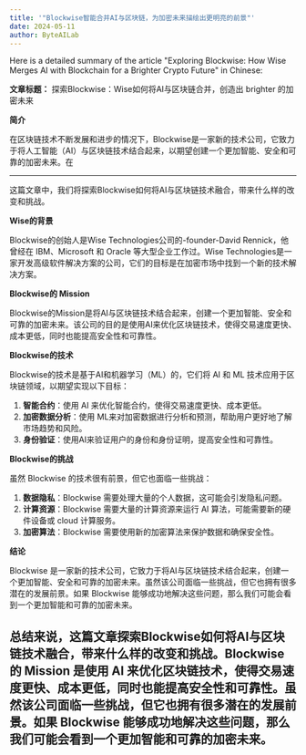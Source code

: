 ```yaml
---
title: '"Blockwise智能合并AI与区块链，为加密未来描绘出更明亮的前景"'
date: 2024-05-11
author: ByteAILab
---
```


Here is a detailed summary of the article "Exploring Blockwise: How Wise Merges AI with Blockchain for a Brighter Crypto Future" in Chinese:

**文章标题：** 探索Blockwise：Wise如何将AI与区块链合并，创造出 brighter 的加密未来

**简介**

在区块链技术不断发展和进步的情况下，Blockwise是一家新的技术公司，它致力于将人工智能（AI）与区块链技术结合起来，以期望创建一个更加智能、安全和可靠的加密未来。在

---
这篇文章中，我们将探索Blockwise如何将AI与区块链技术融合，带来什么样的改变和挑战。

**Wise的背景**

Blockwise的创始人是Wise Technologies公司的-founder-David Rennick，他曾经在 IBM、Microsoft 和 Oracle 等大型企业工作过。Wise Technologies是一家开发高级软件解决方案的公司，它们的目标是在加密市场中找到一个新的技术解决方案。

**Blockwise的 Mission**

Blockwise的Mission是将AI与区块链技术结合起来，创建一个更加智能、安全和可靠的加密未来。该公司的目的是使用AI来优化区块链技术，使得交易速度更快、成本更低，同时也能提高安全性和可靠性。

**Blockwise的技术**

Blockwise的技术是基于AI和机器学习（ML）的，它们将 AI 和 ML 技术应用于区块链领域，以期望实现以下目标：

1. **智能合约**：使用 AI 来优化智能合约，使得交易速度更快、成本更低。
2. **加密数据分析**：使用 ML来对加密数据进行分析和预测，帮助用户更好地了解市场趋势和风险。
3. **身份验证**：使用AI来验证用户的身份和身份证明，提高安全性和可靠性。

**Blockwise的挑战**

虽然 Blockwise 的技术很有前景，但它也面临一些挑战：

1. **数据隐私**：Blockwise 需要处理大量的个人数据，这可能会引发隐私问题。
2. **计算资源**：Blockwise 需要大量的计算资源来运行 AI 算法，可能需要新的硬件设备或 cloud 计算服务。
3. **加密算法**：Blockwise 需要使用新的加密算法来保护数据和确保安全性。

**结论**

Blockwise 是一家新的技术公司，它致力于将AI与区块链技术结合起来，创建一个更加智能、安全和可靠的加密未来。虽然该公司面临一些挑战，但它也拥有很多潜在的发展前景。如果 Blockwise 能够成功地解决这些问题，那么我们可能会看到一个更加智能和可靠的加密未来。

总结来说，这篇文章探索Blockwise如何将AI与区块链技术融合，带来什么样的改变和挑战。Blockwise 的 Mission 是使用 AI 来优化区块链技术，使得交易速度更快、成本更低，同时也能提高安全性和可靠性。虽然该公司面临一些挑战，但它也拥有很多潜在的发展前景。如果 Blockwise 能够成功地解决这些问题，那么我们可能会看到一个更加智能和可靠的加密未来。
---

